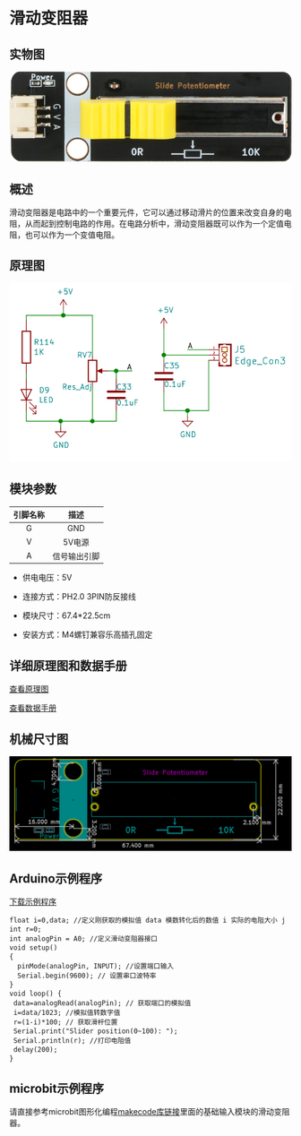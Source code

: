# 滑动变阻器

## 实物图

![实物图](slide_potentiometer/slide_potentiometer.png)

## 概述

​        滑动变阻器是电路中的一个重要元件，它可以通过移动滑片的位置来改变自身的电阻，从而起到控制电路的作用。在电路分析中，滑动变阻器既可以作为一个定值电阻，也可以作为一个变值电阻。

## 原理图

![原理图](slide_potentiometer/slide_potentiometer_schematic.png)

## 模块参数
| 引脚名称 |     描述     |
| :------: | :----------: |
|    G     |     GND      |
|    V     |    5V电源    |
|    A     | 信号输出引脚 |

- 供电电压：5V

- 连接方式：PH2.0 3PIN防反接线

- 模块尺寸：67.4*22.5cm

- 安装方式：M4螺钉兼容乐高插孔固定

## 详细原理图和数据手册

 [查看原理图](slide_potentiometer/slide_potentiometer_schematic.pdf)

 [查看数据手册](slide_potentiometer/slide_potentiometer.pdf)

## 机械尺寸图

![机械尺寸图](slide_potentiometer/slide_potentiometer_assenbly.png)

## Arduino示例程序

[下载示例程序](slide_potentiometer/slide_potentiometer.zip)

``` 
float i=0,data; //定义刚获取的模拟值 data 模数转化后的数值 i 实际的电阻大小 j
int r=0;
int analogPin = A0; //定义滑动变阻器接口
void setup()
{
  pinMode(analogPin, INPUT); //设置端口输入
  Serial.begin(9600); // 设置串口波特率
}
void loop() {
 data=analogRead(analogPin); // 获取端口的模拟值
 i=data/1023; //模拟值转数字值
 r=(1-i)*100; // 获取滑杆位置
 Serial.print("Slider position(0~100): ");
 Serial.println(r); //打印电阻值
 delay(200);
}
```

## microbit示例程序

请直接参考microbit图形化编程[makecode库链接](https://github.com/emakefun/pxt-sensorbit)里面的基础输入模块的滑动变阻器。